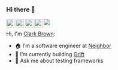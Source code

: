 ### Hi there 👋

<a href="https://discord.com/users/862116871621050398">
  <img align="left" alt="Clark's Discord" width="22px" src="https://www.svgrepo.com/show/353655/discord-icon.svg" />
</a>
<a href="https://twitter.com/MetaphorComplex">
  <img align="left" alt="Clark Brown | Twitter" width="22px" src="https://upload.wikimedia.org/wikipedia/commons/thumb/4/45/Twitter_new.svg/640px-Twitter_new.svg.png" />
</a>
<a href="https://www.linkedin.com/in/clark-ed-brown/">
  <img align="left" alt="Clark's LinkedIn" width="22px" src="https://upload.wikimedia.org/wikipedia/commons/thumb/8/81/LinkedIn_icon.svg/2048px-LinkedIn_icon.svg.png" />
</a>
<a href="https://open.spotify.com/user/szs6ra3vt46y54o046u5biuo5">
  <img align="left" alt="Clark's Spotify" width="22px" src="https://raw.githubusercontent.com/peterthehan/peterthehan/ff2abc82ba18c42902a70c233d165c4e13c5a480/assets/spotify.svg" />
</a>

![](https://visitor-badge.glitch.me/badge?page_id=clarkedb.clarkedb)

Hi, I'm [Clark Brown](https://clark-brown.com/):

- 🏠 I’m a software engineer at [Neighbor](https://www.neighbor.com)
- 🌱 I’m currently building [Grift](https://github.com/clarkedb/grift)
- 💬 Ask me about testing frameworks
